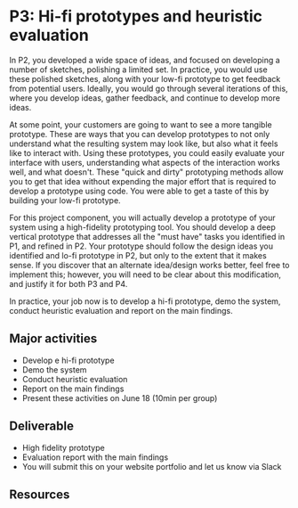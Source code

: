 # P3: Hi-fi prototypes and heuristic evaluation

In P2, you developed a wide space of ideas, and focused on developing a number of sketches, polishing a limited set. In practice, you would use these polished sketches, along with your low-fi prototype to get feedback from potential users. Ideally, you would go through several iterations of this, where you develop ideas, gather feedback, and continue to develop more ideas.

At some point, your customers are going to want to see a more tangible prototype. These are ways that you can develop prototypes to not only understand what the resulting system may look like, but also what it feels like to interact with. Using these prototypes, you could easily evaluate your interface with users, understanding what aspects of the interaction works well, and what doesn't. These "quick and dirty" prototyping methods allow you to get that idea without expending the major effort that is required to develop a prototype using code. You were able to get a taste of this by building your low-fi prototype.

For this project component, you will actually develop a prototype of your system using a high-fidelity prototyping tool. You should develop a deep vertical prototype that addresses all the "must have" tasks you identified in P1, and refined in P2. Your prototype should follow the design ideas you identified and lo-fi prototype in P2, but only to the extent that it makes sense. If you discover that an alternate idea/design works better, feel free to implement this; however, you will need to be clear about this modification, and justify it for both P3 and P4.

In practice, your job now is to develop a hi-fi prototype, demo the system, conduct heuristic evaluation and report on the main findings.

## Major activities
- Develop e hi-fi prototype
- Demo the system
- Conduct heuristic evaluation
- Report on the main findings
- Present these activities on June 18 (10min per group)


## Deliverable
- High fidelity prototype
- Evaluation report with the main findings
- You will submit this on your website portfolio and let us know via Slack

## Resources
